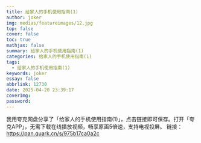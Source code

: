 ```yaml
---
title: 给家人的手机使用指南(1)
author: joker
img: medias/featureimages/12.jpg
top: false
cover: false
toc: true
mathjax: false
summary: 给家人的手机使用指南(1)
categories: 给家人的手机使用指南(1)
tags:
  - 给家人的手机使用指南(1)
keywords: joker
essay: false
abbrlink: 12730
date: 2025-04-20 23:39:17
coverImg:
password:
---
```


我用夸克网盘分享了「给家人的手机使用指南(1)」，点击链接即可保存。打开「夸克APP」，无需下载在线播放视频，畅享原画5倍速，支持电视投屏。
链接：https://pan.quark.cn/s/975b17ca0a2c
